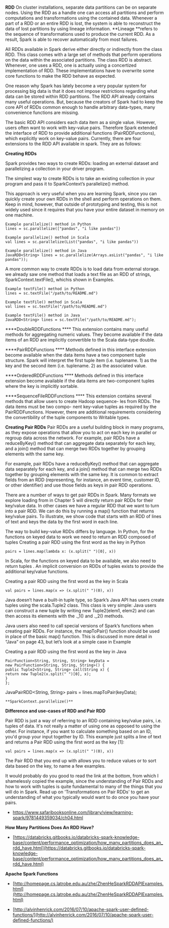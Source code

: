 **RDD**
On cluster installations, separate data partitions can be on separate nodes. Using the RDD as a handle one can access all partitions and perform computations and transformations using the contained data. Whenever a part of a RDD or an entire RDD is lost, the system is able to reconstruct the data of lost partitions by using lineage information. **Lineage **refers to the sequence of transformations used to produce the current RDD. As a result, Spark is able to recover automatically from most failures.

All RDDs available in Spark derive either directly or indirectly from the class RDD. This class comes with a large set of methods that perform operations on the data within the associated partitions. The class RDD is abstract. Whenever, one uses a RDD, one is actually using a concertized implementation of RDD. These implementations have to overwrite some core functions to make the RDD behave as expected.

One reason why Spark has lately become a very popular system for processing big data is that it does not impose restrictions regarding what data can be stored within RDD partitions. The RDD API already contains many useful operations. But, because the creators of Spark had to keep the core API of RDDs common enough to handle arbitrary data-types, many convenience functions are missing.

The basic RDD API considers each data item as a single value. However, users often want to work with key-value pairs. Therefore Spark extended the interface of RDD to provide additional functions (PairRDDFunctions), which explicitly work on key-value pairs. Currently, there are four extensions to the RDD API available in spark. They are as follows:


**Creating RDDs**

Spark provides two ways to create RDDs: loading an external dataset and parallelizing a collection in your driver program.

The simplest way to create RDDs is to take an existing collection in your program and pass it to SparkContext’s parallelize() method.

This approach is very useful when you are learning Spark, since you can quickly create your own RDDs in the shell and perform operations on them. Keep in mind, however, that outside of prototyping and testing, this is not widely used since
it requires that you have your entire dataset in memory on one machine.

    Example parallelize() method in Python
    lines = sc.parallelize(["pandas", "i like pandas"])

    Example parallelize() method in Scala
    val lines = sc.parallelize(List("pandas", "i like pandas"))

    Example parallelize() method in Java
    JavaRDD<String> lines = sc.parallelize(Arrays.asList("pandas", "i like pandas"));

A more common way to create RDDs is to load data from external storage. we already saw one method that loads a text file as an RDD of strings, SparkContext.textFile(), whichis shown in Examples.

    Example textFile() method in Python
    lines = sc.textFile("/path/to/README.md")

    Example textFile() method in Scala
    val lines = sc.textFile("/path/to/README.md")

    Example textFile() method in Java
    JavaRDD<String> lines = sc.textFile("/path/to/README.md");



****DoubleRDDFunctions ****
This extension contains many useful methods for aggregating numeric values. They become available if the data items of an RDD are implicitly convertible to the Scala data-type double.

****PairRDDFunctions ****
Methods defined in this interface extension become available when the data items have a two component tuple structure. Spark will interpret the first tuple item (i.e. tuplename. 1) as the key and the second item (i.e. tuplename. 2) as the associated value.

****OrderedRDDFunctions ****
Methods defined in this interface extension become available if the data items are two-component tuples where the key is implicitly sortable.

****SequenceFileRDDFunctions ****
This extension contains several methods that allow users to create Hadoop sequence- les from RDDs. The data items must be two compo- nent key-value tuples as required by the PairRDDFunctions. However, there are additional requirements considering the convertibility of the tuple components to Writable types.



**Creating Pair RDDs**
Pair RDDs are a useful building block in many programs, as they expose operations that allow you to act on each key in parallel or regroup data across the network. For example, pair RDDs have a reduceByKey() method that can aggregate data separately for each key, and a join() method that can merge two RDDs together by grouping elements with the same key.

For example, pair RDDs have a reduceByKey() method that can aggregate data separately for each key, and a join() method that can merge two RDDs together by grouping elements with the same key. It is common to extract fields from an RDD (representing, for instance, an event time, customer ID, or other identifier) and use those fields as keys in pair RDD operations.


There are a number of ways to get pair RDDs in Spark. Many formats we explore loading from in Chapter 5 will directly return pair RDDs for their key/value data. In other cases we have a regular RDD that we want to turn into a pair RDD. We can do this by running a map() function that returns key/value pairs. To illustrate, we show code that starts with an RDD of lines of text and keys the data by the first word in each line.

The way to build key-value RDDs differs by language. In Python, for the functions on keyed data to work we need to return an RDD composed of tuples Creating a pair RDD using the first word as the key in Python

    pairs = lines.map(lambda x: (x.split(" ")[0], x))

In Scala, for the functions on keyed data to be available, we also need to return tuples . An implicit conversion on RDDs of tuples exists to provide the additional key/value functions.

Creating a pair RDD using the first word as the key in Scala

    val pairs = lines.map(x => (x.split(" ")(0), x))

Java doesn’t have a built-in tuple type, so Spark’s Java API has users create tuples using the scala.Tuple2 class. This class is very simple: Java users can construct a new tuple by writing new Tuple2(elem1, elem2) and can then access its elements with the ._1() and ._2() methods.

Java users also need to call special versions of Spark’s functions when creating pair RDDs. For instance, the mapToPair() function should be used in place of the basic map() function. This is discussed in more detail in “Java” on page 43, but let’s look at a simple case in Example 

Creating a pair RDD using the first word as the key in Java

    PairFunction<String, String, String> keyData =
    new PairFunction<String, String, String>() {
    public Tuple2<String, String> call(String x) {
    return new Tuple2(x.split(" ")[0], x);
    }
    };
JavaPairRDD<String, String> pairs = lines.mapToPair(keyData);

    **SparkContext.parallelize()**


**Difference and use-cases of RDD and Pair RDD**

Pair RDD is just a way of referring to an RDD containing key/value pairs, i.e. tuples of data. It's not really a matter of using one as opposed to using the other. For instance, if you want to calculate something based on an ID, you'd group your input together by ID. This example just splits a line of text and returns a Pair RDD using the first word as the key [1]:

    val pairs = lines.map(x => (x.split(" ")(0), x))
The Pair RDD that you end up with allows you to reduce values or to sort data based on the key, to name a few examples.

It would probably do you good to read the link at the bottom, from which I shamelessly copied the example, since the understanding of Pair RDDs and how to work with tuples is quite fundamental to many of the things that you will do in Spark. Read up on 'Transformations on Pair RDDs' to get an understanding of what you typically would want to do once you have your pairs.

* https://www.safaribooksonline.com/library/view/learning-spark/9781449359034/ch04.html

**How Many Partitions Does An RDD Have?**


* [https://databricks.gitbooks.io/databricks-spark-knowledge-base/content/performance_optimization/how_many_partitions_does_an_rdd_have.html](https://databricks.gitbooks.io/databricks-spark-knowledge-base/content/performance_optimization/how_many_partitions_does_an_rdd_have.html)

****Apache Spark Functions****

* [http://homepage.cs.latrobe.edu.au/zhe/ZhenHeSparkRDDAPIExamples.html](http://homepage.cs.latrobe.edu.au/zhe/ZhenHeSparkRDDAPIExamples.html)

* [http://alvinhenrick.com/2016/07/10/apache-spark-user-defined-functions/](http://alvinhenrick.com/2016/07/10/apache-spark-user-defined-functions/)



